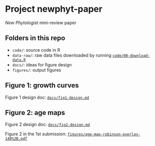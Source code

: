 # Project newphyt-paper
_New Phytologist_ mini-review paper

## Folders in this repo

- `code/`: source code in R
- `data-raw/`: raw data files downloaded by running [`code/00-download-data.R`](00-download-data.R)
- `docs/`: ideas for figure design
- `figures/`: output figures

## Figure 1: growth curves

Figure 1 design doc: [`docs/fig1-design.md`](docs/fig1-design.md)

## Figure 2: age maps

Figure 2 design doc: [`docs/fig2-design.md`](docs/fig2-design.md)

Figure 2 in the 1st submission: [`figures/age-map-robinson-overlay-140%2B.pdf`](figures/age-map-robinson-overlay-140%2B.pdf)
